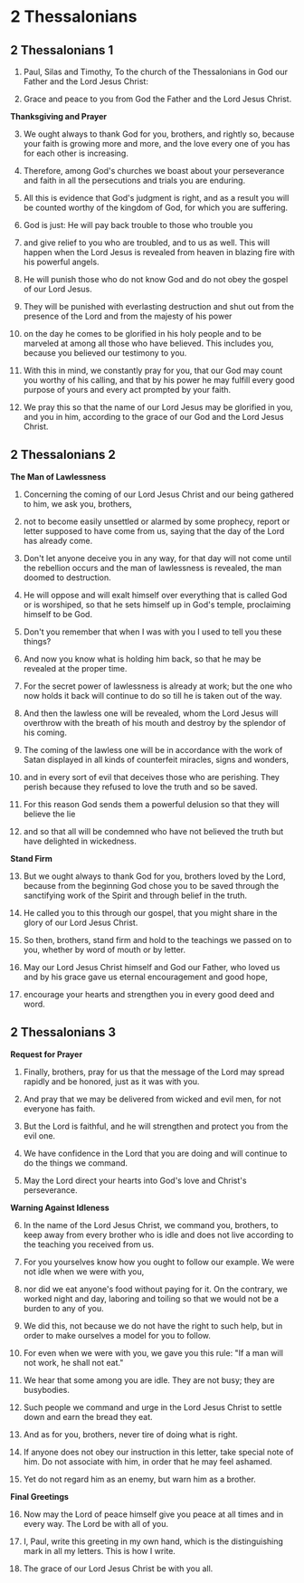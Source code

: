 # 2 Thessalonians

## 2 Thessalonians 1

1. Paul, Silas and Timothy, To the church of the Thessalonians in God our Father and the Lord Jesus Christ:

2. Grace and peace to you from God the Father and the Lord Jesus Christ.

__Thanksgiving and Prayer__

3. We ought always to thank God for you, brothers, and rightly so, because your faith is growing more and more, and the love every one of you has for each other is increasing.

4. Therefore, among God's churches we boast about your perseverance and faith in all the persecutions and trials you are enduring.

5. All this is evidence that God's judgment is right, and as a result you will be counted worthy of the kingdom of God, for which you are suffering.

6. God is just: He will pay back trouble to those who trouble you

7. and give relief to you who are troubled, and to us as well. This will happen when the Lord Jesus is revealed from heaven in blazing fire with his powerful angels.

8. He will punish those who do not know God and do not obey the gospel of our Lord Jesus.

9. They will be punished with everlasting destruction and shut out from the presence of the Lord and from the majesty of his power

10. on the day he comes to be glorified in his holy people and to be marveled at among all those who have believed. This includes you, because you believed our testimony to you.

11. With this in mind, we constantly pray for you, that our God may count you worthy of his calling, and that by his power he may fulfill every good purpose of yours and every act prompted by your faith.

12. We pray this so that the name of our Lord Jesus may be glorified in you, and you in him, according to the grace of our God and the Lord Jesus Christ. 

## 2 Thessalonians 2

__The Man of Lawlessness__

1. Concerning the coming of our Lord Jesus Christ and our being gathered to him, we ask you, brothers,

2. not to become easily unsettled or alarmed by some prophecy, report or letter supposed to have come from us, saying that the day of the Lord has already come.

3. Don't let anyone deceive you in any way, for that day will not come until the rebellion occurs and the man of lawlessness is revealed, the man doomed to destruction.

4. He will oppose and will exalt himself over everything that is called God or is worshiped, so that he sets himself up in God's temple, proclaiming himself to be God.

5. Don't you remember that when I was with you I used to tell you these things?

6. And now you know what is holding him back, so that he may be revealed at the proper time.

7. For the secret power of lawlessness is already at work; but the one who now holds it back will continue to do so till he is taken out of the way.

8. And then the lawless one will be revealed, whom the Lord Jesus will overthrow with the breath of his mouth and destroy by the splendor of his coming.

9. The coming of the lawless one will be in accordance with the work of Satan displayed in all kinds of counterfeit miracles, signs and wonders,

10. and in every sort of evil that deceives those who are perishing. They perish because they refused to love the truth and so be saved.

11. For this reason God sends them a powerful delusion so that they will believe the lie

12. and so that all will be condemned who have not believed the truth but have delighted in wickedness.

__Stand Firm__

13. But we ought always to thank God for you, brothers loved by the Lord, because from the beginning God chose you to be saved through the sanctifying work of the Spirit and through belief in the truth.

14. He called you to this through our gospel, that you might share in the glory of our Lord Jesus Christ.

15. So then, brothers, stand firm and hold to the teachings we passed on to you, whether by word of mouth or by letter.

16. May our Lord Jesus Christ himself and God our Father, who loved us and by his grace gave us eternal encouragement and good hope,

17. encourage your hearts and strengthen you in every good deed and word.

## 2 Thessalonians 3

__Request for Prayer__

1. Finally, brothers, pray for us that the message of the Lord may spread rapidly and be honored, just as it was with you.

2. And pray that we may be delivered from wicked and evil men, for not everyone has faith.

3. But the Lord is faithful, and he will strengthen and protect you from the evil one.

4. We have confidence in the Lord that you are doing and will continue to do the things we command.

5. May the Lord direct your hearts into God's love and Christ's perseverance.

__Warning Against Idleness__

6. In the name of the Lord Jesus Christ, we command you, brothers, to keep away from every brother who is idle and does not live according to the teaching you received from us.

7. For you yourselves know how you ought to follow our example. We were not idle when we were with you,

8. nor did we eat anyone's food without paying for it. On the contrary, we worked night and day, laboring and toiling so that we would not be a burden to any of you.

9. We did this, not because we do not have the right to such help, but in order to make ourselves a model for you to follow.

10. For even when we were with you, we gave you this rule: "If a man will not work, he shall not eat."

11. We hear that some among you are idle. They are not busy; they are busybodies.

12. Such people we command and urge in the Lord Jesus Christ to settle down and earn the bread they eat.

13. And as for you, brothers, never tire of doing what is right.

14. If anyone does not obey our instruction in this letter, take special note of him. Do not associate with him, in order that he may feel ashamed.

15. Yet do not regard him as an enemy, but warn him as a brother.

__Final Greetings__

16. Now may the Lord of peace himself give you peace at all times and in every way. The Lord be with all of you.

17. I, Paul, write this greeting in my own hand, which is the distinguishing mark in all my letters. This is how I write.

18. The grace of our Lord Jesus Christ be with you all.

